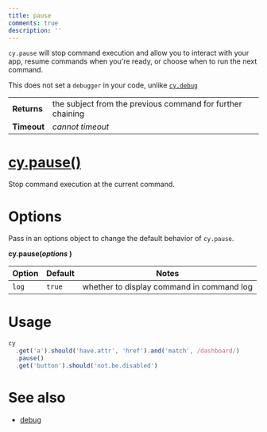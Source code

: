 ```yaml
---
title: pause
comments: true
description: ''
---
```


`cy.pause` will stop command execution and allow you to interact with your app, resume commands when you're ready, or choose when to run the next command.

This does not set a `debugger` in your code, unlike [`cy.debug`](https://on.cypress.io/api/debug)

| | |
|--- | --- |
| **Returns** | the subject from the previous command for further chaining |
| **Timeout** | *cannot timeout* |

# [cy.pause()](#usage)

Stop command execution at the current command.

# Options

Pass in an options object to change the default behavior of `cy.pause`.

**cy.pause(*options* )**

Option | Default | Notes
--- | --- | ---
`log` | `true` | whether to display command in command log

# Usage

```javascript
cy
  .get('a').should('have.attr', 'href').and('match', /dashboard/)
  .pause()
  .get('button').should('not.be.disabled')
```

# See also

- [debug](https://on.cypress.io/api/debug)
